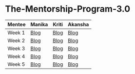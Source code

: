 # The-Mentorship-Program-3.0

| Mentee  | Manika | Kriti | Akansha |
| ------------- | ------------- | ------------- | ------------- |
| Week 1  | [Blog](https://link.medium.com/0P3OzKHHGdb) | [Blog](https://kritisinghal711.medium.com/women-who-code-delhi-mentorship-program-week-1-a6f29bb4f3bf) | [Blog](https://akansha18022002.medium.com/wwcd-mentorship-program-3-0-week-1-69ab9fcc5733) |
| Week 2  | [Blog](https://medium.com/@manikajain11/wwcd-mentorship-program-3-0-week-2-2b8f466d3beb) | [Blog](https://kritisinghal711.medium.com/women-who-code-delhi-mentorship-program-week-2-ed0f3e8aa2ee) | [Blog](https://akansha18022002.medium.com/week-2-women-who-code-delhi-mentorship-program-3-0-9143722f9f69) |
| Week 3  | [Blog](https://link.medium.com/P4XqHOej3db) | [Blog](https://kritisinghal711.medium.com/women-who-code-delhi-mentorship-program-week-3-fa1df0cb6577) | [Blog](https://akansha18022002.medium.com/week-3-women-who-code-delhi-mentorship-program-3-0-4000e343289a) |
| Week 4  | [Blog](https://link.medium.com/X4DA4ia9jeb) | [Blog](https://kritisinghal711.medium.com/women-who-code-delhi-mentorship-program-week-4-d0225353f196) | [Blog](https://akansha18022002.medium.com/week-4-women-who-code-delhi-mentorship-program-3-0-459b480ce59) |
| Week 5  | [Blog](https://manikajain11.medium.com/wwcd-mentorship-program-3-0-week-5-c28dd8bc43fb) | [Blog](https://kritisinghal711.medium.com/women-who-code-delhi-mentorship-program-week-5-881d2257108d) | [Blog](https://akansha18022002.medium.com/week-5-women-who-code-delhi-mentorship-program-3-0-f4fa3df9a886) |
